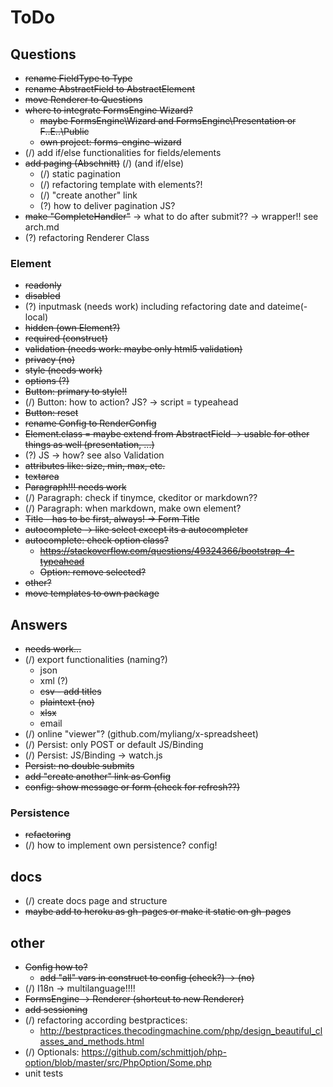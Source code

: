 # ToDo

## Questions

* ~~rename FieldType to Type~~
* ~~rename AbstractField to AbstractElement~~
* ~~move Renderer to Questions~~
* ~~where to integrate FormsEngine Wizard?~~
    * ~~maybe FormsEngine\Wizard and FormsEngine\Presentation or F..E..\Public~~
    * ~~own project: forms-engine-wizard~~
* (/) add if/else functionalities for fields/elements
* ~~add paging (Abschnitt)~~ (/)  (and if/else)
  * (/) static pagination
  * (/) refactoring template with elements?!
  * (/) "create another" link
  * (?) how to deliver pagination JS?
* ~~make "CompleteHandler"~~ -> what to do after submit?? -> wrapper!! see arch.md
* (?) refactoring Renderer Class

### Element

* ~~readonly~~
* ~~disabled~~
* (?) inputmask (needs work) including refactoring date and dateime(-local)
* ~~hidden (own Element?)~~
* ~~required (construct)~~
* ~~validation (needs work: maybe only html5 validation)~~
* ~~privacy (no)~~
* ~~style (needs work)~~
* ~~options (?)~~
* ~~Button: primary to style!!~~
* (/) Button: how to action? JS? -> script = typeahead
* ~~Button: reset~~
* ~~rename Config to RenderConfig~~
* ~~Element.class = maybe extend from AbstractField -> usable for other things as well (presentation, ...)~~
* (?) JS -> how? see also Validation
* ~~attributes like: size, min, max, etc.~~
* ~~textarea~~
* ~~Paragraph!!! needs work~~
* (/) Paragraph: check if tinymce, ckeditor or markdown??
* (/) Paragraph: when markdown, make own element?
* ~~Title - has to be first, always! -> Form Title~~
* ~~autocomplete -> like select except its a autocompleter~~
* ~~autocomplete: check option class?~~
  * ~~https://stackoverflow.com/questions/49324366/bootstrap-4-typeahead~~
  * ~~Option: remove selected?~~
* ~~other?~~
* ~~move templates to own package~~

## Answers

* ~~needs work...~~
* (/) export functionalities (naming?)
    * json
    * xml (?)
    * ~~csv - add titles~~
    * ~~plaintext (no)~~
    * ~~xlsx~~
    * email
* (/) online "viewer"? (github.com/myliang/x-spreadsheet)
* (/) Persist: only POST or default JS/Binding
* (/) Persist: JS/Binding -> watch.js
* ~~Persist: no double submits~~
* ~~add "create another" link as Config~~
* ~~config: show message or form (check for refresh??)~~

### Persistence

* ~~refactoring~~
* (/) how to implement own persistence? config!

## docs

* (/) create docs page and structure
* ~~maybe add to heroku as gh-pages or make it static on gh-pages~~

## other

* ~~Config how to?~~
  * ~~add "all" vars in construct to config (check?) -> (no)~~
* (/) I18n -> multilanguage!!!!
* ~~FormsEngine -> Renderer (shortcut to new Renderer)~~
* ~~add sessioning~~
* (/) refactoring according bestpractices:
  * http://bestpractices.thecodingmachine.com/php/design_beautiful_classes_and_methods.html
* (/) Optionals: https://github.com/schmittjoh/php-option/blob/master/src/PhpOption/Some.php
* unit tests

